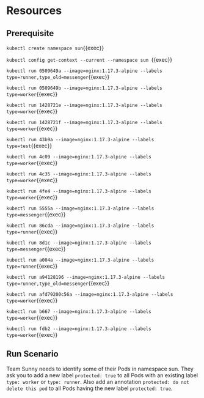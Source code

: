# Resources

## Prerequisite

`kubectl create namespace sun`{{exec}}

`kubectl config get-context --current --namespace sun `{{exec}}

`kubectl run 0509649a --image=nginx:1.17.3-alpine --labels type=runner,type_old=messenger`{{exec}}

`kubectl run 0509649b --image=nginx:1.17.3-alpine --labels type=worker`{{exec}}

`kubectl run 1428721e --image=nginx:1.17.3-alpine --labels type=worker`{{exec}}

`kubectl run 1428721f --image=nginx:1.17.3-alpine --labels type=worker`{{exec}}

`kubectl run 43b9a --image=nginx:1.17.3-alpine --labels type=test`{{exec}}

`kubectl run 4c09 --image=nginx:1.17.3-alpine --labels type=worker`{{exec}}

`kubectl run 4c35 --image=nginx:1.17.3-alpine --labels type=worker`{{exec}}

`kubectl run 4fe4 --image=nginx:1.17.3-alpine --labels type=worker`{{exec}}

`kubectl run 5555a --image=nginx:1.17.3-alpine --labels type=messenger`{{exec}}

`kubectl run 86cda --image=nginx:1.17.3-alpine --labels type=runner`{{exec}}

`kubectl run 8d1c --image=nginx:1.17.3-alpine --labels type=messenger`{{exec}}

`kubectl run a004a --image=nginx:1.17.3-alpine --labels type=runner`{{exec}}

`kubectl run a94128196 --image=nginx:1.17.3-alpine --labels type=runner,type_old=messenger`{{exec}}

`kubectl run afd79200c56a --image=nginx:1.17.3-alpine --labels type=worker`{{exec}}

`kubectl run b667 --image=nginx:1.17.3-alpine --labels type=worker`{{exec}}

`kubectl run fdb2 --image=nginx:1.17.3-alpine --labels type=worker`{{exec}}

## Run Scenario

Team Sunny needs to identify some of their Pods in namespace sun. They ask you to add a new label `protected: true` to all Pods with an existing label `type: worker` or `type: runner`. Also add an annotation `protected: do not delete this pod` to all Pods having the new label `protected: true`.